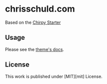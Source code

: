 # chrisschuld.com

Based on the [Chirpy Starter]((https://img.shields.io/gem/v/jekyll-theme-chirpy))

## Usage

Please see the [theme's docs](https://github.com/cotes2020/jekyll-theme-chirpy#documentation).

## License

This work is published under [MIT][mit] License.
